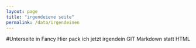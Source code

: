 ```yaml
---
layout: page
title: "irgendeiene seite"
permalink: /data/irgendeinen
---
```


#Unterseite in Fancy
Hier pack ich jetzt irgendein GIT Markdown statt HTML
